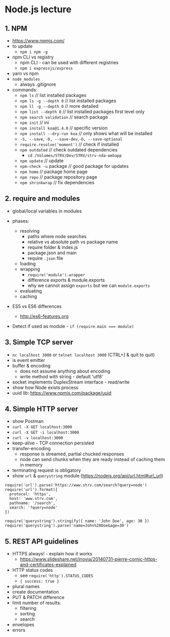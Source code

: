 # Node.js lecture

## 1. NPM
- <https://www.npmjs.com/>
- to update
  - `npm i npm -g`
- npm CLI vs registry
  - npm CLI - can be used with different registries
  - `npm i expressjs/express`
- yarn vs npm
- `node_modules`
  - always .gitignore
- commands:
  - `npm ls`                        // list installed packages
  - `npm ls -g --depth 0`           // list installed packages
  - `npm ll -g --depth 0`           // more detailed
  - `npm list --depth 0`            // list installed packages first level only
  - `npm search validation`         // search package
  - `npm init`                      // ini
  - `npm install koa@1.4.0`         // specific version
  - `npm install --dry-run koa`     // only shows what will be installed
  - `-S, --save`, `-D, --save-dev`,`-O, --save-optional`
  - `require.resolve('moment')`     // check if installed
  - `npm outdated`                  // check outdated dependencies 
     - `cd /Volumes/STRV/Dev/STRV/strv-nda-webapp`
  - `npm update`                    // update
  - `npm-check -u` package          // good package for updates
  - `npm home`                      // package home page
  - `npm repo`                      // package repository page
  - `npm shrinkwrap`                // fix dependencies

## 2. require and modules
- global/local variables in modules
- phases:
  - resolving
    - paths where node searches
    - relative vs absolute path vs package name
    - require folder & index.js
    - package.json and main
    - require `.json` file
  - loading
  - wrapping
    - `require('module').wrapper`
    - difference exports & module.exports
    - why we cannot assign `exports` but we can `module.exports`
  - evaluating
  - caching

- ES5 vs ES6 differences
  - <http://es6-features.org>
- Detect if used as module - `if (require.main === module)`

## 3. Simple TCP server
- `nc localhost 3000` or `telnet localhost 3000` (CTRL+] & quit to quit)
- is event emitter
- buffer & encoding
  - does not assume anything about encoding
  - write method with string - default 'utf8'
- socket implements DuplexStream interface - read/write
- show how Node exists process
- uuid lib: <https://www.npmjs.com/package/uuid>

## 4. Simple HTTP server
- show Postman
- `curl -X GET localhost:3000`
- `curl -X GET -i localhost:3000`
- `curl -v localhost:3000`
- keep-alive - TCP connection persisted
- transfer-encoding 
  - response is streamed, partial chucked responses
  - node can send chunks when they are ready instead of caching them in memory
- terminating request is obligatory
- show `url` & `querystring` module (<https://nodejs.org/api/url.html#url_url>)
```
require('url').parse('https://www.strv.com/search?query=node')
require('url').format({
  protocol: 'https', 
  host: 'www.strv.com',
  pathname: '/search', 
  search: '?query=node'
})

require('querystring').stringify({ name: 'John Doe', age: 30 })
require('querystring').parse('name=John%20Doe&age=30')
```

## 5. REST API guidelines
- HTTPS always! - explain how it works
  - <https://www.slideshare.net/inovia/20140731-pierre-cornic-https-and-certificates-explained>
- HTTP status codes
  - see `require('http').STATUS_CODES`
  - `{ success: true }`
- plural names
- create documentation
- PUT & PATCH difference
- limit number of results:
  - filtering
  - sorting
  - search
- envelopes
- errors
